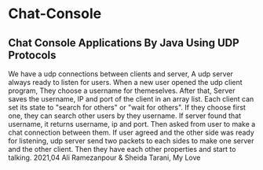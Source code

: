 # Chat-Console
Chat Console Applications By Java Using UDP Protocols
-----------------------------------------------------

We have a udp connections between clients and server, A udp server always ready to listen for users.
When a new user opened the udp client program, They choose a username for themeselves.
After that, Server saves the username, IP and port of the client in an array list.
Each client can set its state to "search for others" or "wait for others".
If they choose first one, they can search other users by they username.
If server found that username, it returns username, ip and port.
Then asked from user to make a chat connection between them.
If user agreed and the other side was ready for listening, udp server send two packets to each sides to make one server and the other client.
Then they have each other properties and start to talking.
2021,04		Ali Ramezanpour & Sheida Tarani, My Love
